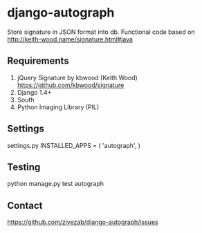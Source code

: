 django-autograph
================
Store signature in JSON format into db.
Functional code based on http://keith-wood.name/signature.html#java


Requirements
------------
1. jQuery Signature by kbwood (Keith Wood)
  https://github.com/kbwood/signature
2. Django 1.4+
3. South
4. Python Imaging Library (PIL)
  
  
Settings
--------
settings.py
  INSTALLED_APPS = (
      'autograph',
  )
  
  
Testing
-------
  python manage.py test autograph
  
  
Contact
-------
https://github.com/zivezab/django-autograph/issues
